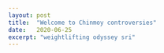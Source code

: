 ```yaml
---
layout: post
title:  "Welcome to Chinmoy controversies"
date:   2020-06-25
excerpt: "weightlifting odyssey sri"
---
```


